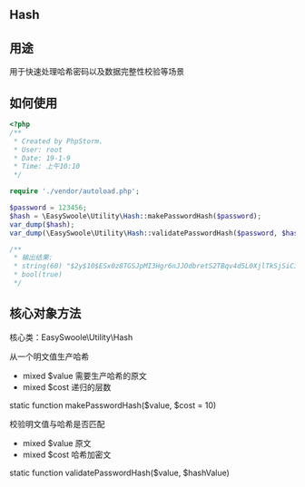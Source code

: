 ## Hash

## 用途
用于快速处理哈希密码以及数据完整性校验等场景

## 如何使用

```php
<?php
/**
 * Created by PhpStorm.
 * User: root
 * Date: 19-1-9
 * Time: 上午10:10
 */

require './vendor/autoload.php';

$password = 123456;
$hash = \EasySwoole\Utility\Hash::makePasswordHash($password);
var_dump($hash);
var_dump(\EasySwoole\Utility\Hash::validatePasswordHash($password, $hash));

/**
 * 输出结果:
 * string(60) "$2y$10$ESx0z8TGSJpMI3Hgr6nJJOdbretS2TBqv4d5L0XjlTkSjSiCiq/f6"
 * bool(true) 
 */

```

## 核心对象方法

核心类：EasySwoole\Utility\Hash

从一个明文值生产哈希

* mixed    $value        需要生产哈希的原文
* mixed    $cost         递归的层数

static function makePasswordHash($value, $cost = 10)

校验明文值与哈希是否匹配

* mixed    $value        原文
* mixed    $cost         哈希加密文

static function validatePasswordHash($value, $hashValue)